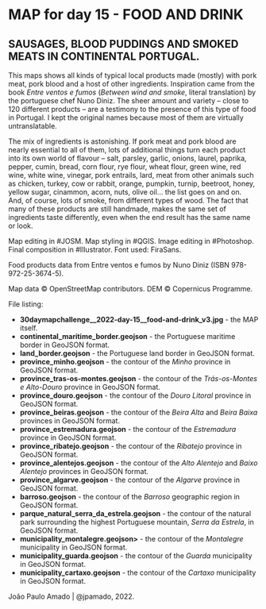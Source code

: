 <h1>MAP for day 15 - FOOD AND DRINK</h1>
<h2>SAUSAGES, BLOOD PUDDINGS AND SMOKED MEATS IN CONTINENTAL PORTUGAL.</h2>
<p>This maps shows all kinds of typical local products made (mostly) with pork meat, pork blood and a host of other ingredients. Inspiration came from the book <i>Entre ventos e fumos</i> (<i>Between wind and smoke</i>, literal translation) by the portuguese chef Nuno Diniz. The sheer amount and variety – close to 120 different products – are a testimony to the presence of this type of food in Portugal. I kept the original names because most of them are virtually untranslatable.</p>
<p>The mix of ingredients is astonishing. 
If pork meat and pork blood are nearly essential to all of them, lots of additional things turn each product into its own world of flavour – salt, parsley, garlic, onions, laurel, paprika, pepper, cumin, bread, corn flour, rye flour, wheat flour, green wine, red wine, white wine, vinegar, pork entrails, lard, meat from other animals such as chicken, turkey, cow or rabbit, orange, pumpkin, turnip, beetroot, honey, yellow sugar, cinammon, acorn, nuts, olive oil... the list goes on and on. And, of course, lots of smoke, from different types of wood. The fact that many of these products are still handmade, makes the same set of ingredients taste differently, even when the end result has the same name or look.</p>
<p>Map editing in #JOSM. Map styling in #QGIS. Image editing in #Photoshop. Final composition in #Illustrator. Font used: FiraSans. </p> 
<p>Food products data from Entre ventos e fumos by Nuno Diniz (ISBN 978-972-25-3674-5). </p>
<p>Map data © OpenStreetMap contributors. DEM © Copernicus Programme.</p>
<p>File listing:</p>
<ul>
  <li><b>30daymapchallenge__2022-day-15__food-and-drink_v3.jpg</b> - the MAP itself.</li>
  <li><b>continental_maritime_border.geojson</b> - the Portuguese maritime border in GeoJSON format.</li>
  <li><b>land_border.geojson</b> - the Portuguese land border in GeoJSON format.</li>
  <li><b>province_minho.geojson</b> - the contour of the <i>Minho</i> province in GeoJSON format.</li>
  <li><b>province_tras-os-montes.geojson</b> - the contour of the <i>Trás-os-Montes e Alto-Douro</i> province in GeoJSON format.</li>
  <li><b>province_douro.geojson</b> - the contour of the <i>Douro Litoral</i> province in GeoJSON format.</li>
  <li><b>province_beiras.geojson</b> - the contour of the <i>Beira Alta</i> and <i>Beira Baixa</i> provinces in GeoJSON format.</li>
  <li><b>province_estremadura.geojson</b> - the contour of the <i>Estremadura</i> province in GeoJSON format.</li>
  <li><b>province_ribatejo.geojson</b> - the contour of the <i>Ribatejo</i> province in GeoJSON format.</li>
  <li><b>province_alentejos.geojson</b> - the contour of the <i>Alto Alentejo</i> and <i>Baixo Alentejo</i> provinces in GeoJSON format.</li>
  <li><b>province_algarve.geojson</b> - the contour of the <i>Algarve</i> province in GeoJSON format.</li>
  <li><b>barroso.geojson</b> - the contour of the <i>Barroso</i> geographic region in GeoJSON format.</li>
  <li><b>parque_natural_serra_da_estrela.geojson</b> - the contour of the natural park surrounding the highest Portuguese mountain, <i>Serra da Estrela</i>, in GeoJSON format.</li>
  <li><b>municipality_montalegre.geojson></b> - the contour of the <i>Montalegre</i> municipality in GeoJSON format.</li>
  <li><b>municipality_guarda.geojson</b> - the contour of the <i>Guarda</i> municipality in GeoJSON format.</li>
  <li><b>municipality_cartaxo.geojson</b> - the contour of the <i>Cartaxo</i> municipality in GeoJSON format.</li>
  </ul>
<p>João Paulo Amado | @jpamado, 2022.</p>
